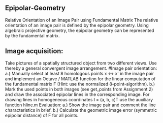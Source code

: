 ## Epipolar-Geometry
Relative Orientation of an Image Pair using Fundamental Matrix
The relative orientation of an image pair is defined by the epipolar geometry. Using algebraic projective geometry, the epipolar geometry can be represented by the fundamental matrix.

## Image acquisition:
Take pictures of a spatially structured object from two different views. Use thereby a general convergent image arrangement.
#Image pair orientation:
a.) Manually select at least 8 homologous points x ↔ x' in the image pair and implement an Octave / MATLAB function for the linear computation of the fundamental matrix F (Hint: use the normalized 8-point-algorithm).
b.) Mark the used points in both images (see get_points from Assignment 2) and draw the associated epipolar lines in the corresponding image. For drawing lines in homogeneous coordinates l = (a, b, c)T use the auxiliary function hline.m
Evaluation:
a.) Show the image pair and comment the line characteristics in brief.
b.) Calculate the geometric image error (symmetric epipolar distance) of F for all points.
